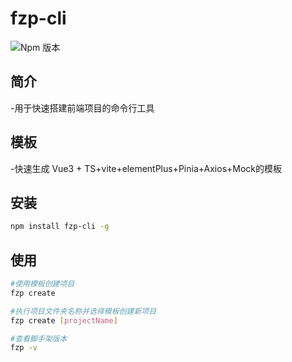  # fzp-cli
![Npm 版本](https://img.shields.io/badge/auto-cli_v0.01-green)
 ## 简介
 -用于快速搭建前端项目的命令行工具

 ## 模板
 -快速生成  Vue3 + TS+vite+elementPlus+Pinia+Axios+Mock的模板

 ## 安装

 ```bash
npm install fzp-cli -g
```

## 使用

```bash
#使用模板创建项目
fzp create

#执行项目文件夹名称并选择模板创建新项目
fzp create [projectName]

#查看脚手架版本
fzp -v